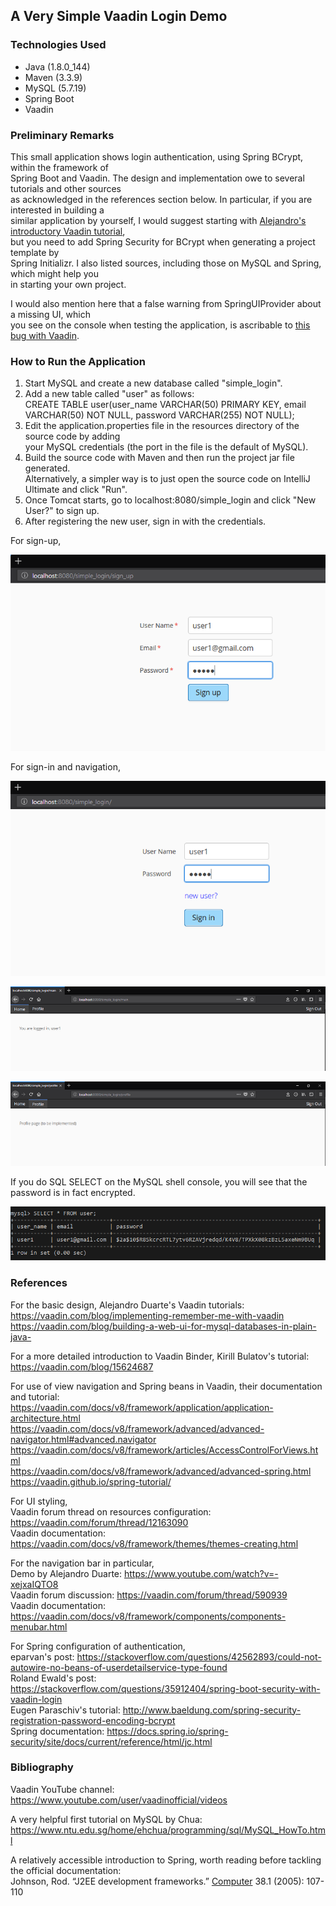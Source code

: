 ## A Very Simple Vaadin Login Demo

### Technologies Used

* Java (1.8.0_144)
* Maven (3.3.9)
* MySQL (5.7.19)
* Spring Boot
* Vaadin

### Preliminary Remarks

This small application shows login authentication, using Spring BCrypt, within the framework of<br> 
Spring Boot and Vaadin. The design and implementation owe to several tutorials and other sources<br>
as acknowledged in the references section below. In particular, if you are interested in building a<br>
similar application by yourself, I would suggest starting with [Alejandro's introductory Vaadin tutorial](https://vaadin.com/blog/building-a-web-ui-for-mysql-databases-in-plain-java-),<br>
but you need to add Spring Security for BCrypt when generating a project template by<br>
Spring Initializr. I also listed sources, including those on MySQL and Spring, which might help you<br>
in starting your own project. 

I would also mention here that a false warning from SpringUIProvider about a missing UI, which<br>
you see on the console when testing the application, is ascribable to [this bug with Vaadin](https://github.com/vaadin/spring/issues/254).
    
### How to Run the Application

1. Start MySQL and create a new database called "simple_login".
1. Add a new table called "user" as follows:<br>
CREATE TABLE user(user_name VARCHAR(50) PRIMARY KEY, email VARCHAR(50) NOT NULL, password VARCHAR(255) NOT NULL);<br>
1. Edit the application.properties file in the resources directory of the source code by adding<br>
your MySQL credentials (the port in the file is the default of MySQL).<br>
1. Build the source code with Maven and then run the project jar file generated.<br>
Alternatively, a simpler way is to just open the source code on IntelliJ Ultimate and click "Run".<br>
1. Once Tomcat starts, go to localhost:8080/simple_login and click "New User?" to sign up.<br>
1. After registering the new user, sign in with the credentials.<br>

For sign-up,<br>

![sign_up](/md_images/sign_up.PNG)

For sign-in and navigation,<br>

![sign_in](/md_images/sign_in.PNG)

![main](/md_images/main.PNG)

![profile](/md_images/profile.PNG)

If you do SQL SELECT on the MySQL shell console, you will see that the password is in fact encrypted.<br>

![password_hashing](/md_images/password_hashing.PNG)

### References

For the basic design, Alejandro Duarte's Vaadin tutorials:<br>
https://vaadin.com/blog/implementing-remember-me-with-vaadin<br>
https://vaadin.com/blog/building-a-web-ui-for-mysql-databases-in-plain-java-<br>

For a more detailed introduction to Vaadin Binder, Kirill Bulatov's tutorial:<br>
https://vaadin.com/blog/15624687<br>

For use of view navigation and Spring beans in Vaadin, their documentation and tutorial:<br>
https://vaadin.com/docs/v8/framework/application/application-architecture.html<br>
https://vaadin.com/docs/v8/framework/advanced/advanced-navigator.html#advanced.navigator<br>
https://vaadin.com/docs/v8/framework/articles/AccessControlForViews.html<br>
https://vaadin.com/docs/v8/framework/advanced/advanced-spring.html<br>
https://vaadin.github.io/spring-tutorial/

For UI styling,<br>
Vaadin forum thread on resources configuration: https://vaadin.com/forum/thread/12163090<br>
Vaadin documentation: https://vaadin.com/docs/v8/framework/themes/themes-creating.html<br>

For the navigation bar in particular,<br>
Demo by Alejandro Duarte: https://www.youtube.com/watch?v=-xejxaIQTO8<br>
Vaadin forum discussion: https://vaadin.com/forum/thread/590939<br>
Vaadin documentation: https://vaadin.com/docs/v8/framework/components/components-menubar.html<br>   

For Spring configuration of authentication,<br>
eparvan's post: https://stackoverflow.com/questions/42562893/could-not-autowire-no-beans-of-userdetailservice-type-found<br>
Roland Ewald's post: https://stackoverflow.com/questions/35912404/spring-boot-security-with-vaadin-login<br>
Eugen Paraschiv's tutorial: http://www.baeldung.com/spring-security-registration-password-encoding-bcrypt<br>
Spring documentation: https://docs.spring.io/spring-security/site/docs/current/reference/html/jc.html

 
### Bibliography

Vaadin YouTube channel:<br>
https://www.youtube.com/user/vaadinofficial/videos

A very helpful first tutorial on MySQL by Chua:<br>
https://www.ntu.edu.sg/home/ehchua/programming/sql/MySQL_HowTo.html

A relatively accessible introduction to Spring, worth reading before tackling<br>
the official documentation:<br>
Johnson, Rod. “J2EE development frameworks.” <u>Computer</u> 38.1 (2005): 107-110
  
  

   

   
   

           
               

          

